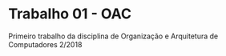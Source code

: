# Trabalho 01 - OAC

Primeiro trabalho da disciplina de Organização e Arquitetura de Computadores 2/2018
